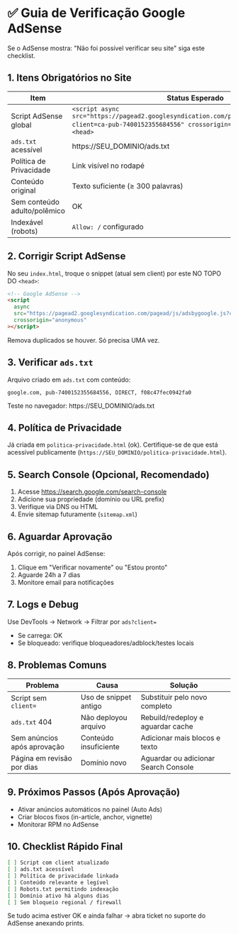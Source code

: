 # ✅ Guia de Verificação Google AdSense

Se o AdSense mostra: "Não foi possível verificar seu site" siga este checklist.

## 1. Itens Obrigatórios no Site

| Item                         | Status Esperado                                                                                                                                                   |
| ---------------------------- | ----------------------------------------------------------------------------------------------------------------------------------------------------------------- |
| Script AdSense global        | `<script async src="https://pagead2.googlesyndication.com/pagead/js/adsbygoogle.js?client=ca-pub-7400152355684556" crossorigin="anonymous"></script>` no `<head>` |
| `ads.txt` acessível          | https://SEU_DOMINIO/ads.txt                                                                                                                                       |
| Política de Privacidade      | Link visível no rodapé                                                                                                                                            |
| Conteúdo original            | Texto suficiente (≥ 300 palavras)                                                                                                                                 |
| Sem conteúdo adulto/polêmico | OK                                                                                                                                                                |
| Indexável (robots)           | `Allow: /` configurado                                                                                                                                            |

## 2. Corrigir Script AdSense

No seu `index.html`, troque o snippet (atual sem client) por este NO TOPO DO `<head>`:

```html
<!-- Google AdSense -->
<script
  async
  src="https://pagead2.googlesyndication.com/pagead/js/adsbygoogle.js?client=ca-pub-7400152355684556"
  crossorigin="anonymous"
></script>
```

Remova duplicados se houver. Só precisa UMA vez.

## 3. Verificar `ads.txt`

Arquivo criado em `ads.txt` com conteúdo:

```
google.com, pub-7400152355684556, DIRECT, f08c47fec0942fa0
```

Teste no navegador: https://SEU_DOMINIO/ads.txt

## 4. Política de Privacidade

Já criada em `politica-privacidade.html` (ok). Certifique-se de que está acessível publicamente (`https://SEU_DOMINIO/politica-privacidade.html`).

## 5. Search Console (Opcional, Recomendado)

1. Acesse https://search.google.com/search-console
2. Adicione sua propriedade (domínio ou URL prefix)
3. Verifique via DNS ou HTML
4. Envie sitemap futuramente (`sitemap.xml`)

## 6. Aguardar Aprovação

Após corrigir, no painel AdSense:

1. Clique em "Verificar novamente" ou "Estou pronto"
2. Aguarde 24h a 7 dias
3. Monitore email para notificações

## 7. Logs e Debug

Use DevTools → Network → Filtrar por `ads?client=`

- Se carrega: OK
- Se bloqueado: verifique bloqueadores/adblock/testes locais

## 8. Problemas Comuns

| Problema                    | Causa                 | Solução                              |
| --------------------------- | --------------------- | ------------------------------------ |
| Script sem `client=`        | Uso de snippet antigo | Substituir pelo novo completo        |
| `ads.txt` 404               | Não deployou arquivo  | Rebuild/redeploy e aguardar cache    |
| Sem anúncios após aprovação | Conteúdo insuficiente | Adicionar mais blocos e texto        |
| Página em revisão por dias  | Domínio novo          | Aguardar ou adicionar Search Console |

## 9. Próximos Passos (Após Aprovação)

- Ativar anúncios automáticos no painel (Auto Ads)
- Criar blocos fixos (in-article, anchor, vignette)
- Monitorar RPM no AdSense

## 10. Checklist Rápido Final

```bash
[ ] Script com client atualizado
[ ] ads.txt acessível
[ ] Política de privacidade linkada
[ ] Conteúdo relevante e legível
[ ] Robots.txt permitindo indexação
[ ] Domínio ativo há alguns dias
[ ] Sem bloqueio regional / firewall
```

Se tudo acima estiver OK e ainda falhar → abra ticket no suporte do AdSense anexando prints.
